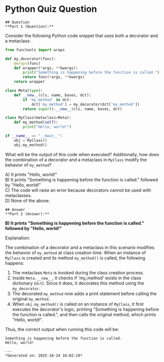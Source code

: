 # Python Quiz Question
    
    ## Question
    **Part 1 (Question):**

Consider the following Python code snippet that uses both a decorator and a metaclass:

```python
from functools import wraps

def my_decorator(func):
    @wraps(func)
    def wrapper(*args, **kwargs):
        print("Something is happening before the function is called.")
        return func(*args, **kwargs)
    return wrapper

class Meta(type):
    def __new__(cls, name, bases, dct):
        if 'my_method' in dct:
            dct['my_method'] = my_decorator(dct['my_method'])
        return super().__new__(cls, name, bases, dct)

class MyClass(metaclass=Meta):
    def my_method(self):
        print("Hello, world!")

if __name__ == "__main__":
    obj = MyClass()
    obj.my_method()
```

What will be the output of this code when executed? Additionally, how does the combination of a decorator and a metaclass in `MyClass` modify the behavior of `my_method`?

A) It prints "Hello, world!"  
B) It prints "Something is happening before the function is called." followed by "Hello, world!"  
C) The code will raise an error because decorators cannot be used with metaclasses.  
D) None of the above.
    
    ## Answer
    **Part 2 (Answer):**

**B) It prints "Something is happening before the function is called." followed by "Hello, world!"**

Explanation:

The combination of a decorator and a metaclass in this scenario modifies the behavior of `my_method` at class creation time. When an instance of `MyClass` is created and its method `my_method()` is called, the following happens:

1. The metaclass `Meta` is invoked during the class creation process.
2. Inside `Meta.__new__`, it checks if 'my_method' exists in the class dictionary (`dct`). Since it does, it decorates this method using the `my_decorator`.
3. The decorated `my_method` now adds a print statement before calling the original `my_method`.
4. When `obj.my_method()` is called on an instance of `MyClass`, it first executes the decorator's logic, printing "Something is happening before the function is called.", and then calls the original method, which prints "Hello, world!".

Thus, the correct output when running this code will be:

```
Something is happening before the function is called.
Hello, world!
```
    
    ---
    *Generated on: 2025-10-24 16:02:19*
    